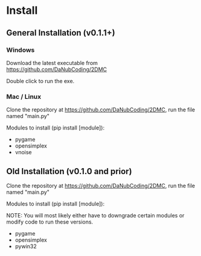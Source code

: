 # Install

## General Installation (v0.1.1+)

### Windows

Download the latest executable from <https://github.com/DaNubCoding/2DMC>

Double click to run the exe.

### Mac / Linux

Clone the repository at <https://github.com/DaNubCoding/2DMC>, run the file named "main.py"

Modules to install (pip install [module]):

- pygame
- opensimplex
- vnoise

## Old Installation (v0.1.0 and prior)

Clone the repository at <https://github.com/DaNubCoding/2DMC>, run the file named "main.py"

Modules to install (pip install [module]):

NOTE: You will most likely either have to downgrade certain modules or modify code to run these versions.

- pygame
- opensimplex
- pywin32
